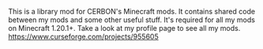 This is a library mod for CERBON's Minecraft mods. It contains shared code between my mods and some other useful stuff. It's required for all my mods on Minecraft 1.20.1+. Take a look at my profile page to see all my mods.
https://www.curseforge.com/projects/955605